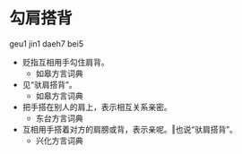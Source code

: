 # 勾肩搭背
geu1 jin1 daeh7 bei5
+ 贬指互相用手勾住肩背。
  * 如皋方言词典
+ 见“驮肩搭背”。
  * 如皋方言词典
+ 把手搭在别人的肩上，表示相互关系亲密。
  * 东台方言词典
+ 互相用手搭着对方的肩膀或背，表示亲呢。‖也说“驮肩搭背”。
  * 兴化方言词典
